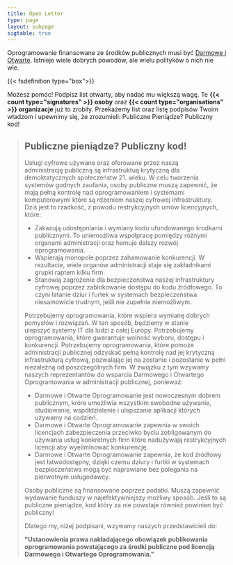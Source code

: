 ```yaml
---
title: Open Letter
type: page
layout: subpage
sigtable: true
---
```


Oprogramowanie finansowane ze środków publicznych musi być [Darmowe i Otwarte][fs]. Istnieje wiele dobrych powodów, ale wielu polityków o nich nie wie.

{{< fsdefinition type="box">}}

Możesz pomóc! Podpisz list otwarty, aby nadać mu większą wagę. Te **{{< count type="signatures" >}} osoby** oraz **{{< count type="organisations" >}} organizacje** już to zrobiły. Przekażemy list oraz listę podpisów Twoim władzom i upewnimy się, że zrozumieli: Publiczne Pieniądze? Publiczny kod!

> ## Publiczne pieniądze? Publiczny kod!
> 
> Usługi cyfrowe używane oraz oferowane przez naszą administrację publiczną są infrastruktuą krytyczną dla demoktatycznych społeczeństw 21. wieku. W celu tworzenia systemów godnych zaufania, osoby publiczne muszą zapewnić, że mają pełną kontrolę nad oprogramowaniem i systemami komputerowymi które są rdzeniem naszej cyfrowej infrastruktury. Dziś jest to rzadkość, z powodu restrykcyjnych umów licencyjnych, które:
> 
> * Zakazują udostępniania i wymiany kodu ufundowanego środkami publicznymi. To uniemożliwa współpracę pomiędzy różnymi organami administracji oraz hamuje dalszy rozwój oprogramowania.
> * Wspierają monopole poprzez zahamowanie konkurencji. W rezultacie, wiele organów administracji staje się zakładnikami grupki raptem kilku firm.
> * Stanowią zagrożenie dla bezpieczeństwa naszej infrastruktury cyfrowej poprzez zablokowanie dostępu do kodu źródłowego. To czyni łatanie dziur i furtek w systemach bezpieczeństwa niesamowicie trudnym, jeśli nie zupełnie niemożliwym.
> 
> Potrzebujemy oprogramowania, które wspiera wymianę dobrych pomysłów i rozwiązań. W ten sposób, będziemy w stanie ulepszyć systemy IT dla ludzi z całej Europy. Potrzebujemy oprogramowania, które gwarantuje wolność wyboru, dostępu i konkurencji. Potrzebujemy oprogramowania, które pomoże administracji publicznej odzyskać pełną kontrolę nad jej krytyczną infrastrukturą cyfrową, pozwalając jej na zostanie i pozostanie w pełni niezależną od poszczególnych firm.
W związku z tym wzywamy naszych reprezentantów do wsparcia Darmowego i Otwartego Oprogramowania w administracji publicznej, ponieważ:
> 
> * Darmowe i Otwarte Oprogramowanie jest nowoczesnym dobrem publicznym, króre umożliwia wszystkim swobodne używanie, studiowanie, współdzielenie i ulepszanie aplikacji których używamy na codzień.
> * Darmowe i Otwarte Oprogramowanie zapewnia w swoich licencjach zabezpieczenia przeciwko byciu zobligowanym do używania usług konkretnych firm które nadużywają restrykcyjnych licencji aby wyeliminować konkurencję.
> * Darmowe i Otwarte Oprogramowanie zapewnia, że kod źródłowy jest łatwodostępny, dzięki czemu dziury i furtki w systemach bezpieczeństwa mogą być naprawiane bez polegania na pierwotnym usługodawcy.
> 
> Osoby publiczne są finansowane poprzez podatki. Muszą zapewnić wydawanie funduszy w najefektywniejszy możliwy sposób. Jeśli to są publiczne pieniądze, kod który za nie powstaje również powinien być publiczny!
> 
> Dlatego my, niżej podpisani, wzywamy naszych przedstawicieli do:
> 
> **"Ustanowienia prawa nakładającego obowiązek publikowania oprogramowania powstającego za środki publiczne pod licencją Darmowego i Otwartego Oprogramowania."**

[fs]: https://fsfe.org/freesoftware/basics/summary.html "Otwarte Oprogramowanie daje każdemu prawo do używania, studiowania, współdzielenia oraz ulepszania oprogramowania. To prawo pomaga wspierać inne wolności podstawowe takie jak wolność słowa, prasy i prywatności."
